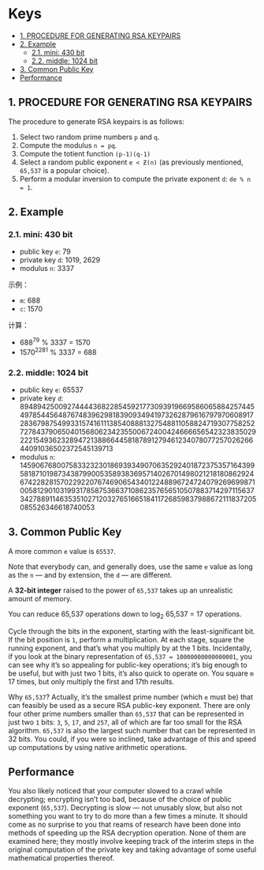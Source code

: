 # Keys

<!-- TOC -->

- [1. PROCEDURE FOR GENERATING RSA KEYPAIRS](#1-procedure-for-generating-rsa-keypairs)
- [2. Example](#2-example)
  - [2.1. mini: 430 bit](#21-mini-430-bit)
  - [2.2. middle: 1024 bit](#22-middle-1024-bit)
- [3. Common Public Key](#3-common-public-key)
- [Performance](#performance)

<!-- /TOC -->

## 1. PROCEDURE FOR GENERATING RSA KEYPAIRS

The procedure to generate RSA keypairs is as follows:

1. Select two random prime numbers `p` and `q`.
2. Compute the modulus `n = pq`.
3. Compute the totient function `(p-1)(q-1)`
4. Select a random public exponent `e < Ƶ(n)` (as previously mentioned, `65,537` is a popular choice).
5. Perform a modular inversion to compute the private exponent `d`: `de % n = 1`.

## 2. Example

### 2.1. mini: 430 bit

- public key `e`: 79
- private key `d`: 1019, 2629
- modulus `n`: 3337

示例：

- `m`: 688
- `c`: 1570

计算：

- 688<sup>79</sup> % 3337 = 1570
- 1570<sup>2281</sup> % 3337 = 688

### 2.2. middle: 1024 bit

- public key `e`: 65537
- private key `d`: 89489425009274444368228545921773093919669586065884257445497854456487674839629818390934941973262879616797970608917283679875499331574161113854088813275488110588247193077582527278437906504015680623423550067240042466665654232383502922215493623289472138866445818789127946123407807725702626644091036502372545139713
- modulus `n`: 145906768007583323230186939349070635292401872375357164399581871019873438799005358938369571402670149802121818086292467422828157022922076746906543401224889672472407926969987100581290103199317858753663710862357656510507883714297115637342788911463535102712032765166518411726859837988672111837205085526346618740053

## 3. Common Public Key

A more common `e` value is `65537`.

Note that everybody can, and generally does, use the same `e` value as long as the `n` — and by extension, the `d` — are different.

A **32-bit integer** raised to the power of `65,537` takes up an unrealistic amount of memory.

You can reduce 65,537 operations down to log<sub>2</sub> 65,537 = 17 operations.

Cycle through the bits in the exponent, starting with the least-significant bit. If the bit position is `1`, perform a multiplication. At each stage, square the running exponent, and that’s what you multiply by at the 1 bits. Incidentally, if you look at the binary representation of `65,537 = 10000000000000001`, you can see why it’s so appealing for public-key operations; it’s big enough to be useful, but with just two 1 bits, it’s also quick to operate on. You square `m` 17 times, but only multiply the first and 17th results.

Why `65,537`? Actually, it’s the smallest prime number (which `e` must be) that can feasibly be used as a secure RSA public-key exponent. There are only four other prime numbers smaller than `65,537` that can be represented in just two `1` bits: `3`, `5`, `17`, and `257`, all of which are far too small for the RSA algorithm. `65,537` is also the largest such number that can be represented in 32 bits. You could, if you were so inclined, take advantage of this and speed up computations by using native arithmetic operations.

## Performance

You also likely noticed that your computer slowed to a crawl while decrypting; encrypting isn’t too bad, because of the choice of public exponent (`65,537`). Decrypting is slow — not unusably slow, but also not something you want to try to do more than a few times a minute. It should come as no surprise to you that reams of research have been done into methods of speeding up the RSA decryption operation. None of them are examined here; they mostly involve keeping track of the interim steps in the original computation of the private key and taking advantage of some useful mathematical properties thereof.
